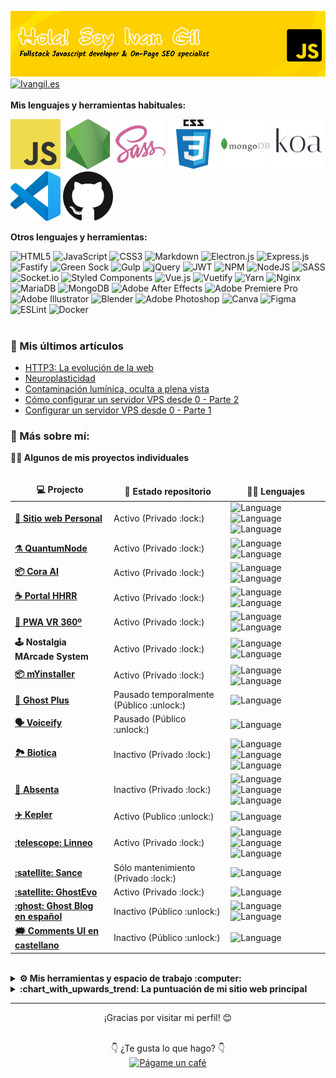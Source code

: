 ![Header](./github-header-image.jpg)
<a href="https://ivangil.es">![Ivangil.es](https://img.shields.io/badge/Mi%20sitio%20web-ivangil.es-purple?style=for-the-badge&logo=appveyor)</a>
</br></br>
**Mis lenguajes y herramientas habituales:**  

<code><img height="80" src="https://raw.githubusercontent.com/github/explore/80688e429a7d4ef2fca1e82350fe8e3517d3494d/topics/javascript/javascript.png"></code>
<code><img height="80" src="https://raw.githubusercontent.com/github/explore/80688e429a7d4ef2fca1e82350fe8e3517d3494d/topics/nodejs/nodejs.png"></code>
<code><img height="80" src="https://raw.githubusercontent.com/github/explore/80688e429a7d4ef2fca1e82350fe8e3517d3494d/topics/sass/sass.png"></code>
<code><img height="80" src="https://raw.githubusercontent.com/github/explore/80688e429a7d4ef2fca1e82350fe8e3517d3494d/topics/css/css.png"></code>
<code><img height="80" src="https://raw.githubusercontent.com/github/explore/80688e429a7d4ef2fca1e82350fe8e3517d3494d/topics/mongodb/mongodb.png"></code>
<code><img height="80" src="https://raw.githubusercontent.com/github/explore/80688e429a7d4ef2fca1e82350fe8e3517d3494d/topics/koa/koa.png"></code>
<code><img height="80" src="https://raw.githubusercontent.com/github/explore/80688e429a7d4ef2fca1e82350fe8e3517d3494d/topics/visual-studio-code/visual-studio-code.png"></code>
<code><img height="80" src="https://raw.githubusercontent.com/github/explore/78df643247d429f6cc873026c0622819ad797942/topics/github/github.png"></code>

**Otros lenguajes y herramientas:**

![HTML5](https://img.shields.io/badge/html5-%23E34F26.svg?style=for-the-badge&logo=html5&logoColor=white) ![JavaScript](https://img.shields.io/badge/javascript-%23323330.svg?style=for-the-badge&logo=javascript&logoColor=%23F7DF1E) ![CSS3](https://img.shields.io/badge/css3-%231572B6.svg?style=for-the-badge&logo=css3&logoColor=white) ![Markdown](https://img.shields.io/badge/markdown-%23000000.svg?style=for-the-badge&logo=markdown&logoColor=white) ![Electron.js](https://img.shields.io/badge/Electron-191970?style=for-the-badge&logo=Electron&logoColor=white) ![Express.js](https://img.shields.io/badge/express.js-%23404d59.svg?style=for-the-badge&logo=express&logoColor=%2361DAFB) ![Fastify](https://img.shields.io/badge/fastify-%23000000.svg?style=for-the-badge&logo=fastify&logoColor=white) ![Green Sock](https://img.shields.io/badge/green%20sock-88CE02?style=for-the-badge&logo=greensock&logoColor=white) ![Gulp](https://img.shields.io/badge/GULP-%23CF4647.svg?style=for-the-badge&logo=gulp&logoColor=white) ![jQuery](https://img.shields.io/badge/jquery-%230769AD.svg?style=for-the-badge&logo=jquery&logoColor=white) ![JWT](https://img.shields.io/badge/JWT-black?style=for-the-badge&logo=JSON%20web%20tokens) ![NPM](https://img.shields.io/badge/NPM-%23000000.svg?style=for-the-badge&logo=npm&logoColor=white) ![NodeJS](https://img.shields.io/badge/node.js-6DA55F?style=for-the-badge&logo=node.js&logoColor=white) ![SASS](https://img.shields.io/badge/SASS-hotpink.svg?style=for-the-badge&logo=SASS&logoColor=white) ![Socket.io](https://img.shields.io/badge/Socket.io-black?style=for-the-badge&logo=socket.io&badgeColor=010101) ![Styled Components](https://img.shields.io/badge/styled--components-DB7093?style=for-the-badge&logo=styled-components&logoColor=white) ![Vue.js](https://img.shields.io/badge/vuejs-%2335495e.svg?style=for-the-badge&logo=vuedotjs&logoColor=%234FC08D) ![Vuetify](https://img.shields.io/badge/Vuetify-1867C0?style=for-the-badge&logo=vuetify&logoColor=AEDDFF) ![Yarn](https://img.shields.io/badge/yarn-%232C8EBB.svg?style=for-the-badge&logo=yarn&logoColor=white) ![Nginx](https://img.shields.io/badge/nginx-%23009639.svg?style=for-the-badge&logo=nginx&logoColor=white) ![MariaDB](https://img.shields.io/badge/MariaDB-003545?style=for-the-badge&logo=mariadb&logoColor=white) ![MongoDB](https://img.shields.io/badge/MongoDB-%234ea94b.svg?style=for-the-badge&logo=mongodb&logoColor=white) ![Adobe After Effects](https://img.shields.io/badge/Adobe%20After%20Effects-9999FF.svg?style=for-the-badge&logo=Adobe%20After%20Effects&logoColor=white) ![Adobe Premiere Pro](https://img.shields.io/badge/Adobe%20Premiere%20Pro-9999FF.svg?style=for-the-badge&logo=Adobe%20Premiere%20Pro&logoColor=white) ![Adobe Illustrator](https://img.shields.io/badge/adobeillustrator-%23FF9A00.svg?style=for-the-badge&logo=adobeillustrator&logoColor=white) ![Blender](https://img.shields.io/badge/blender-%23F5792A.svg?style=for-the-badge&logo=blender&logoColor=white) ![Adobe Photoshop](https://img.shields.io/badge/adobephotoshop-%2331A8FF.svg?style=for-the-badge&logo=adobephotoshop&logoColor=white) ![Canva](https://img.shields.io/badge/Canva-%2300C4CC.svg?style=for-the-badge&logo=Canva&logoColor=white) 	![Figma](https://img.shields.io/badge/figma-%23F24E1E.svg?style=for-the-badge&logo=figma&logoColor=white) ![ESLint](https://img.shields.io/badge/ESLint-4B3263?style=for-the-badge&logo=eslint&logoColor=white) ![Docker](https://img.shields.io/badge/docker-%230db7ed.svg?style=for-the-badge&logo=docker&logoColor=white)
<br><br>
### :bookmark_tabs: Mis últimos artículos
<!-- OMNISCIENTIA:START -->
- [HTTP3: La evolución de la web](https://omniscientia.es/http3-el-futuro-de-internet/)
- [Neuroplasticidad](https://omniscientia.es/neuroplasticidad/)
- [Contaminación lumínica, oculta a plena vista](https://omniscientia.es/contaminacion-luminica/)
- [Cómo configurar un servidor VPS desde 0 - Parte 2](https://omniscientia.es/como-configurar-un-servidor-vps-desde-0-parte-2/)
- [Configurar un servidor VPS desde 0 - Parte 1](https://omniscientia.es/configurar-un-servidor-vps-desde-0/)
<!-- OMNISCIENTIA:END -->

###  :boy: Más sobre mí:
  <summary><b>🧑‍🚀 Algunos de mis proyectos individuales</b></summary>

  <br />
  <table>
    <thead align="center">
      <tr border: none;>
        <td><b>💻 Projecto</b></td>
        <td><b>🌟 Estado repositorio</b></td>
        <td><b>👨‍💻 Lenguajes</b></td>
      </tr>
    </thead>
    <tbody>
	    <tr>
	      <td><a href="https://ivangil.es"><b>🚩 Sitio web Personal</b></a></td>
        <td>Activo (Privado :lock:)</td>
        <td>
        <img alt="Language" src="https://img.shields.io/badge/Javascript-40%2C5%25-yellow?style=flat-square&logo=Javascript"/>
        <img alt="Language" src="https://img.shields.io/badge/Handlebars-50%25-orange?style=flat-square&logo=appveyor"/>
        <img alt="Language" src="https://img.shields.io/badge/SCSS-5%2C7%25-pink?style=flat-square&logo=sass"/>
        </td>
      </tr>
	      <tr>
	      <td><a href="https://github.com/ivangil-dev/quantumNode"><b>⚗️ QuantumNode</b></a></td>
        <td>Activo (Privado :lock:)</td>
        <td>
        <img alt="Language" src="https://img.shields.io/badge/Typescript-82%2C1%25-green?style=flat-square&logo=vue.js"/>
        <img alt="Language" src="https://img.shields.io/badge/Javascript-17%2C8%25-pink?style=flat-square&logo=sass"/>
        </td>
      </tr>
	      <tr>
	      <td><a href="https://github.com/ivangil-dev/CoraAI"><b>📦 Cora AI</b></a></td>
        <td>Activo (Privado :lock:)</td>
        <td>
        <img alt="Language" src="https://img.shields.io/badge/Vue-60%2C7%25-green?style=flat-square&logo=vue.js"/>
        <img alt="Language" src="https://img.shields.io/badge/SCSS-1%2C5%25-pink?style=flat-square&logo=sass"/>
        </td>
      </tr>
	      <td><a href="https://gitlab.com/ping-pong-technologies-sl/Aftershare/p00085/platofrm_html"><b>☕ Portal HHRR</b></a></td>
        <td>Activo (Privado :lock:)</td>
        <td>
        <img alt="Language" src="https://img.shields.io/badge/Typescript-80%2C7%25-blue?style=flat-square&logo=Typescript"/>
        <img alt="Language" src="https://img.shields.io/badge/SCSS-1%2C5%25-pink?style=flat-square&logo=sass"/>
        </td>
      </tr>
	      <td><a href="https://gitlab.com/ping-pong-technologies-sl/vision360/p00019"><b>📱 PWA VR 360º</b></a></td>
        <td>Activo (Privado :lock:)</td>
        <td>
        <img alt="Language" src="https://img.shields.io/badge/Vue-90%2C7%25-green?style=flat-square&logo=vue.js"/>
        <img alt="Language" src="https://img.shields.io/badge/SCSS-8%2C5%25-pink?style=flat-square&logo=sass"/>
        </td>
      </tr>
	      <tr>
	      <td><b>🕹️ Nostalgia MArcade System</b></td>
        <td>Activo (Privado :lock:)</td>
        <td>
        <img alt="Language" src="https://img.shields.io/badge/Javascript-60%2C5%25-yellow?style=flat-square&logo=Javascript"/>
        <img alt="Language" src="https://img.shields.io/badge/Custom engine-20%2C5%25-orange?style=flat-square&logo=appveyor"/>
        </td>
	      <tr>
	      <td><a href="https://github.com/ivangil-dev/makeInstaller"><b>📦 mYinstaller</b></a></td>
        <td>Activo (Privado :lock:)</td>
        <td>
        <img alt="Language" src="https://img.shields.io/badge/Javascript-98%2C5%25-yellow?style=flat-square&logo=Javascript"/>
        <img alt="Language" src="https://img.shields.io/badge/SCSS-1%2C5%25-pink?style=flat-square&logo=sass"/>
        </td>
      </tr>
	    <tr>
	      <td><a href="https://github.com/ivangil-dev/ghostplus"><b>👻 Ghost Plus</b></a></td>
        <td>Pausado temporalmente (Público :unlock:)</td>
        <td>
        <img alt="Language" src="https://img.shields.io/badge/Javascript-100%2C5%25-yellow?style=flat-square&logo=Javascript"/>
        </td>
      </tr>
	    <tr>
	      <td><a href="https://github.com/ivangil-dev/Voiceify"><b>🗣️ Voiceify</b></a></td>
        <td>Pausado (Público :unlock:)</td>
        <td>
        <img alt="Language" src="https://img.shields.io/badge/Javascript-100%25-orange?style=flat-square&logo=Javascript"/>
        </td>
      </tr>
	    <tr>
	      <td><a href="https://github.com/ivangil-dev/absenta"><b>🏞️ Biotica</b></a></td>
        <td>Inactivo (Privado :lock:)</td>
        <td>
        <img alt="Language" src="https://img.shields.io/badge/Javascript-50%2C8%25-yellow?style=flat-square&logo=Javascript"/>
        <img alt="Language" src="https://img.shields.io/badge/Handlebars-30%25-orange?style=flat-square&logo=appveyor"/>
        <img alt="Language" src="https://img.shields.io/badge/SCSS-19%2C7%25-pink?style=flat-square&logo=sass"/>
        </td>
      </tr>
	    <tr>
	      <td><a href="https://github.com/ivangil-dev/absenta"><b>🌿 Absenta</b></a></td>
        <td>Inactivo (Privado :lock:)</td>
        <td>
        <img alt="Language" src="https://img.shields.io/badge/Javascript-24%2C2%25-yellow?style=flat-square&logo=Javascript"/>
        <img alt="Language" src="https://img.shields.io/badge/Handlebars-56%25-orange?style=flat-square&logo=appveyor"/>
        <img alt="Language" src="https://img.shields.io/badge/SCSS-19%2C7%25-pink?style=flat-square&logo=sass"/>
        </td>
      </tr>
	    <tr>
	      <td><a href="https://github.com/ivangil-dev/kepler"><b>✈️ Kepler</b></a></td>
        <td>Activo (Publico :unlock:)</td>
        <td>
        <img alt="Language" src="https://img.shields.io/badge/Handlebars-100%25-orange?style=flat-square&logo=appveyor"/>
        </td>
      </tr>
      <tr>
	      <td><a href="https://github.com/ivangil-dev/linneo"><b>:telescope: Linneo</b></a></td>
        <td>Activo (Privado :lock:)</td>
        <td>
        <img alt="Language" src="https://img.shields.io/badge/Javascript-24%2C2%25-yellow?style=flat-square&logo=Javascript"/>
        <img alt="Language" src="https://img.shields.io/badge/Handlebars-56%25-orange?style=flat-square&logo=appveyor"/>
        <img alt="Language" src="https://img.shields.io/badge/SCSS-19%2C7%25-pink?style=flat-square&logo=sass"/>
        </td>
      </tr>
      <tr>
	      <td><a href="https://github.com/ivangil-dev/sance"><b>:satellite: Sance</b></a></td>
        <td>Sólo mantenimiento (Privado :lock:)</td>
        <td>
        <img alt="Language" src="https://img.shields.io/badge/Javascript-100%25-yellow?style=flat-square&logo=Javascript"/>
        </td>
      </tr>
      <tr>
	      <td><a href="https://github.com/ivangil-dev/sance"><b>:satellite: GhostEvo</b></a></td>
        <td>Activo (Privado :lock:)</td>
        <td>
        <img alt="Language" src="https://img.shields.io/badge/Javascript-100%25-yellow?style=flat-square&logo=Javascript"/>
        </td>
      </tr>
	    <tr>
	      <td><a href="https://github.com/ivangil-dev/Ghost/tree/5.26.1-castellano"><b>:ghost: Ghost Blog en español</b></a></td>
        <td>Inactivo (Público :unlock:)</td>
        <td>
        <img alt="Language" src="https://img.shields.io/badge/Javascript-79,6%25-yellow?style=flat-square&logo=Javascript"/>
        <img alt="Language" src="https://img.shields.io/badge/Handlebars-9,9%25-orange?style=flat-square&logo=appveyor"/>
        </td>
      </tr>
	    <tr>
	      <td><a href="https://github.com/ivangil-dev/comments-ui/tree/0.12.3-castellano"><b> 🗯️ Comments UI en castellano</b></a></td>
        <td>Inactivo (Público :unlock:)</td>
        <td>
        <img alt="Language" src="https://img.shields.io/badge/Javascript-98,2%25-yellow?style=flat-square&logo=Javascript"/>
        </td>
      </tr>
    </tbody>
  </table>
  <br />
 
<details>	
  <br />
  <summary><b>⚙️ Mis herramientas y espacio de trabajo :computer:</b></summary>
  	<ul>
  	  <li><b>Sistemas:</b> Ubuntu server 20.04 & Windows 11 Pro</li>
	    <li><b>Portátil: </b> Huawei Matebook D15 i MSI i7</li>
  	    <li><b>Navegador: </b>Chrome Canary && Edge chromium</li>
	    <li><b>Terminal: </b> Hyper & CMD Windows</li>
	    <li><b>Editor favorito:</b> Visual Studio Code</li>
	    <li><b>Ordenador:</b> AMD Ryzen 9 3900X (12Core) 128GB RAM, RTX 2070 Super</li>
	    <br />
	</ul>
</details>

<details>	
  <br />
	<summary><b>:chart_with_upwards_trend: La puntuación de mi sitio web principal</b></summary>
	
<a href="https://omniscientia.es" target="_blank">![Puntuación Omniscientia-es](./omniscientia.svg "Visitar sitio web")</a>
	
</details>

---- 
<div align="center">

¡Gracias por visitar mi perfil! 😊
</br></br>
</div>
<div align="center">
👇 ¿Te gusta lo que hago? 👇
</br>
<a href="https://www.buymeacoffee.com/Ivangil" target="_blank">
  <img src="https://cdn.buymeacoffee.com/buttons/v2/default-yellow.png" alt="Págame un café" style="height: 60px !important;width: 217px !important;" >
</a>
</div>
